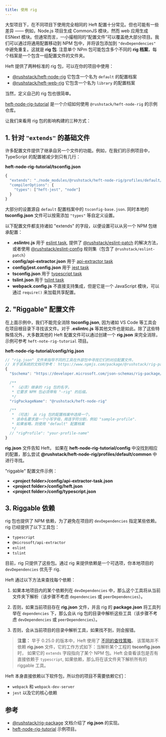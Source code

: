 ```yaml
---
title: 使用 rig
---
```


大型项目下，在不同项目下使用完全相同的 Heft 配置十分常见。但也可能有一些差异 —— 例如，Node.js 项目生成 CommonJS 模块，然而 web 应用生成 ESNext 模块。但通常而言，一小撮相同的“配置文件”可以覆盖绝大部分项目。我们可以通过将通用配置移动到 NPM 包中，并将该包添加到 `"devDependencies"` 中避免重复。这就是 **rig 包**. 注意单个 NPm 包可能包含多个不同的 **rig 档案**，每个档案是一个包含一组配置文件的文件夹。

Heft 提供了两种标准的 rig 包，可以在你的项目中使用：

- [@rushstack/heft-node-rig](https://www.npmjs.com/package/@rushstack/heft-node-rig) 它包含一个名为 `default` 的配置档案
- [@rushstack/heft-web-rig](https://www.npmjs.com/package/@rushstack/heft-web-rig) 它包含一个名为 `library` 的配置档案

当然，定义自己的 rig 包也很简单。

[heft-node-rig-tutorial](https://github.com/microsoft/rushstack-samples/tree/main/heft/heft-node-rig-tutorial) 是一个介绍如何使用 `@rushstack/heft-node-rig` 的示例仓库。

让我们来看用 rig 包的影响构建的三种方式：

## 1. 针对 `"extends"` 的基础文件

许多配置文件提供了继承自另一个文件的功能。例如，在我们的示例项目中，TypeScript 的配置被减少到只有几行：

**heft-node-rig-tutorial/tsconfig.json**

```js
{
  "extends": "./node_modules/@rushstack/heft-node-rig/profiles/default/tsconfig-base.json",
  "compilerOptions": {
    "types": ["heft-jest", "node"]
  }
}
```

大部分的设置源自 `default` 配置档案中的 `tsconfig-base.json`. 同时本地的 **tsconfig.json** 文件可以按需添加 `"types"` 等自定义设置。

以下配置文件都支持诸如 "extends" 的字段，以便设置可以从另一个 NPM 包继承配置：

- **.eslintrc.js** 用于 [eslint task](../heft_tasks/eslint.md), 提供了 [@rushstack/eslint-patch](https://www.npmjs.com/package/@rushstack/eslint-patch) 的解决方法，或者使用 [@rushstack/eslint-config](https://www.npmjs.com/package/@rushstack/eslint-config) 规则集（包含了 `@rushstack/eslint-patch`）
- **config/api-extractor.json** 用于 [api-extractor task](../heft_tasks/api-extractor.md)
- **config/jest.config.json** 用于 [jest task](../heft_tasks/jest.md)
- **tsconfig.json** 用于 [typescript task](../heft_tasks/typescript.md)
- **tslint.json** 用于 [tslint task](../heft_tasks/tslint.md)
- **webpack.config.js** 不直接支持集成，但是它是一个 JavaScript 模块，可以通过 `require()` 来加载共享配置。

## 2. "Riggable" 配置文件

在上面示例中，我们不能完全消除 **tsconfig.json**, 因为诸如 VS Code 等工具会在项目根目录下寻找该文件。对于 **.eslintrc.js** 等其他文件也是如此。除了这些特殊情况外，大多数其他的 Heft 配置文件可以通过创建一个 **rig.json** 来完全消除，示例可参考 `heft-note-rig-tutorial` 项目。

**heft-node-rig-tutorial/config/rig.json**

```js
// "rig.json" 文件来指导不同的工具在外部包中寻找它们的对应配置文件。
// 关于该系统的文档可参考： https://www.npmjs.com/package/@rushstack/rig-package
{
  "$schema": "https://developer.microsoft.com/json-schemas/rig-package/rig.schema.json",

  /**
   * （必须）继承的 rig 包的名字。
   * 它要求 NPM 包必须带有 "-rig" 的后缀。
   */
  "rigPackageName": "@rushstack/heft-node-rig"

  /**
   * （可选） 从 rig 包的配置档案中选择一个。
   * 该命名要求是一个小写字母，用连字符分割，例如 "sample-profile".
   * 如果省略，则使用 "default" 配置档案
   */
  // "rigProfile": "your-profile-name"
}
```

**rig.json** 文件告知 Heft， 如果在 **heft-node-rig-tutorial/config** 中没找到相应的配置，那么尝试 **@rushstack/heft-node-rig/profiles/default/common** 中进行寻找。

"riggable" 配置文件示例：

- **&lt;project folder&gt;/config/api-extractor-task.json**
- **&lt;project folder&gt;/config/heft.json**
- **&lt;project folder&gt;/config/typescript.json**

## 3. Riggable 依赖

rig 包也提供了 NPM 依赖，为了避免在项目的 `devDependencies` 指定某些依赖。rig 已经提供了以下工具包：

- `typescript`
- `@microsoft/api-extractor`
- `eslint`
- `tslint`

目前，rig 只提供了这些包。通过 rig 来提供依赖是一个可选项，你本地项目的 `devDependencies` 优先于 rig.

Heft 通过以下方法来查找每个依赖：

1. 如果本地项目内的某个依赖列在 `devDependencies` 中，那么这个工具将从当前文件夹下解析（该步骤不考虑 `dependencies` 或 `peerDependencies`）。

2. 否则，如果当前项目存在 **rig.json** 文件，并且 rig 的 **package.json** 将工具列举在 `dependencies` 下，那么会从 rig 包的目录中解析这些工具（该步骤不考虑 `devDependencies` 或 `peerDependencies`）。

3. 否则，会从当前项目的目录中解析工具，如果找不到，则会报错。

> **注意：** 早于 0.25.0 的版本中，Heft 使用了
> [不同的查找策略](https://github.com/microsoft/rushstack/pull/2539)，
> 该策略并不依赖 **rig.json** 文件，它的工作方式如下：当解析某个工程的 **tsconfig.json** 时，
> 如果它的 `extends` 字段指向了某个 NPM 包。Heft 会查看该包是否有直接依赖于 `typescript`,
> 如果依赖，那么将在该文件夹下解析所有的 riggable 工具。

Heft 本身直接依赖以下软件包，所以你的项目不需要依赖它们：

- `webpack` 和 `webpack-dev-server`
- `jest` 以及它的核心依赖

## 参考

- [@rushstack/rig-package](https://www.npmjs.com/package/@rushstack/rig-package) 文档介绍了 **rig.json** 的实现。
- [heft-node-rig-tutorial](https://github.com/microsoft/rushstack-samples/tree/main/heft/heft-node-rig-tutorial) 示例项目。
